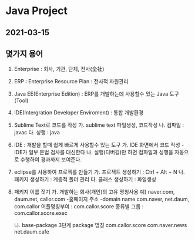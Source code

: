 # Java Project
## 2021-03-15

## 몇가지 용어 
1. Enterprise : 회사, 기관, 단체, 전사(全社)
2. ERP : Enterprise Resource Plan : 전사적 자원관리
3. Java EE(Enterprise Edition) : ERP를 개발하는데 사용할수 있는 Java 도구(Tool)
4. IDE(Intergration Developer Enviroment) : 통합 개발환경
5. Sublime Text로 코드를 작성 
	가. sublime  text 파일생성, 코드작성
	나. 컴파일 : javac
	다. 싱행 : java

6. IDE : 개발을 할때 쉽게 빠르게 사용할수 있는 도구
	가. IDE 화면에서 코드 작성
		-IDE가 일부 문법 검사를 대신한다
	나. 실행(디버깅)만 하면 컴파일과 싱행을 자동으로 수행하여 경과까지 보여준다.

7. eclipse를 사용하여 프로젝를 만들기
	가. 프로젝트 생성하기 : Ctrl + Alt + N
	나. 패키지 생성하기 : 계층적 폴더 관리
	다. 클래스 생성하기 : 파일생성

8. 패키지 이름 짓기
	가. 개발하는 회사(개인)의 고유 명칭사용
	예) naver.com, daum.net, callor.com
		-홈페이지 주소
		-domain name
		com.naver, net.daum, com.callor
		어플명칭부여 : com.callor.score
		종류별 그룹 : com.callor.score.exec

	나. base-package
		3단계 package 명칭
		com.callor.score
		com.naver.news
		net.daum.cafe